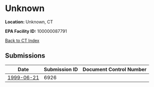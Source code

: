# Unknown

**Location:** Unknown, CT

**EPA Facility ID:** 100000087791

[Back to CT Index](../../index.md)

## Submissions

| Date | Submission ID | Document Control Number |
|------|--------------|-------------------------|
| [1999-06-21](submissions/6926.md) | 6926 |  |
